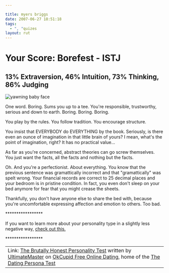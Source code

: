 ```yaml
---

title: myers briggs
date: 2007-06-27 18:51:18
tags:
  - ", "quizes
layout: rut
---
```


<div id="testResultInfo">
      <h1><!--t-->Your Score<!--/t-->: <span>Borefest - ISTJ</span></h1>
      <h2>13% Extraversion, 46% Intuition, 73% Thinking, 86% Judging</h2>
       <div id="testResultInfoImg"><img src="http://is3.okcupid.com/users/136/238/13623884563866545256/mt1165223067.jpg" alt="yawning baby face"  /></div> 
      <p>
      One word. Boring. Sums you up to a tee. You're responsible, trustworthy, serious and down to earth. Boring. Boring. Boring. </p><p>

You play by the rules. You follow tradition. You encourage structure. </p><p>

You insist that EVERYBODY do EVERYTHING by the book. Seriously, is there even an ounce of imagination in that little brain of yours? I mean, what's the point of imagination, right? It has no practical value... </p><p>

As far as you're concerned, abstract theories can go screw themselves. You just want the facts, all the facts and nothing but the facts. </p><p>

Oh. And you're a perfectionist. About everything. You know that the previous sentence was gramattically incorrect and that "gramattically" was spelt wrong. Your financial records are correct to 25 decimal places and your bedroom is in pristine condition. In fact, you even don't sleep on your bed anymore for fear that you might crease the sheets. </p><p>

Thankfully, you don't have anyone else to share the bed with, because you're uncomfortable expressing affection and emotion to others. Too bad.

</p><p> ***************** </p><p>

If you want to learn more about your personality type in a slightly less negative way, <a href="http://www.google.com/search?hl=en&q=ISTJ">check out this.</a> 

</p><p> ***************** </p><p>

</div>

<table cellpadding="20"><tr><td><!--t-->Link: <a href='http://www.okcupid.com/tests/take?testid=3076838567116464195'>The Brutally Honest Personality Test</a> written by <a href='http://www.okcupid.com/profile?u=UltimateMaster'>UltimateMaster</a> on <a  href='http://www.okcupid.com'>OkCupid Free Online Dating</a>, home of the <a href='http://www.okcupid.com/online.dating.persona.test'>The Dating Persona Test<!--/t--></a></td></tr></table>

